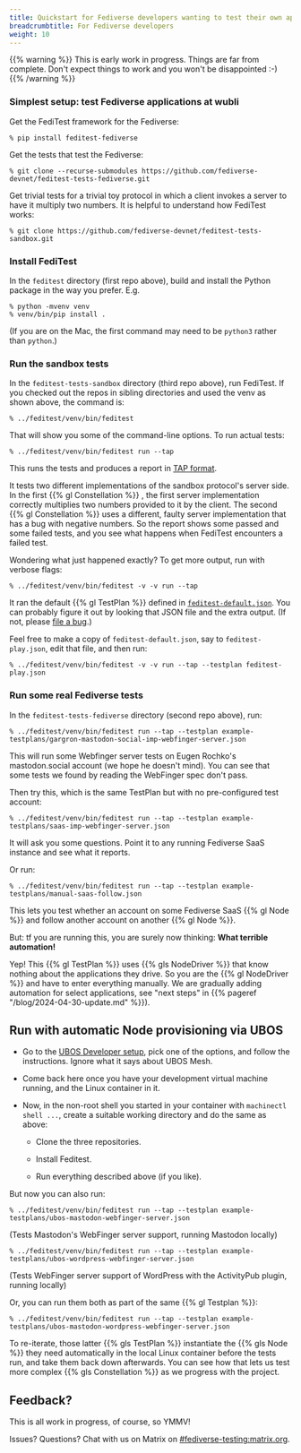 ```yaml
---
title: Quickstart for Fediverse developers wanting to test their own application
breadcrumbtitle: For Fediverse developers
weight: 10
---
```


{{% warning %}}
This is early work in progress. Things are far from complete. Don't expect things
to work and you won't be disappointed :-)
{{% /warning %}}

### Simplest setup: test Fediverse applications at wubli

Get the FediTest framework for the Fediverse:

```
% pip install feditest-fediverse
```

Get the tests that test the Fediverse:
```
% git clone --recurse-submodules https://github.com/fediverse-devnet/feditest-tests-fediverse.git
```

Get trivial tests for a trivial toy protocol in which a client invokes a server to
have it multiply two numbers. It is helpful to understand how FediTest works:

```
% git clone https://github.com/fediverse-devnet/feditest-tests-sandbox.git
```

### Install FediTest

In the `feditest` directory (first repo above), build and install the Python package
in the way you prefer. E.g.

```
% python -mvenv venv
% venv/bin/pip install .
```

(If you are on the Mac, the first command may need to be `python3` rather than `python`.)

### Run the sandbox tests

In the `feditest-tests-sandbox` directory (third repo above), run FediTest. If you
checked out the repos in sibling directories and  used the venv as shown above, the
command is:

```
% ../feditest/venv/bin/feditest
```

That will show you some of the command-line options. To run actual tests:

```
% ../feditest/venv/bin/feditest run --tap
```

This runs the tests and produces a report in [TAP format](https://node-tap.org/tap-format/).

It tests two different implementations of the sandbox protocol's server side. In the
first {{% gl Constellation %}} , the first server implementation correctly multiplies
two numbers provided to it by the client. The second {{% gl Constellation %}} uses
a different, faulty server implementation that has a bug with negative numbers. So the
report shows some passed and some failed tests, and you see what happens when FediTest
encounters a failed test.

Wondering what just happened exactly? To get more output, run with verbose flags:

```
% ../feditest/venv/bin/feditest -v -v run --tap
```

It ran the default {{% gl TestPlan %}} defined in
[``feditest-default.json``](https://github.com/fediverse-devnet/feditest-tests-sandbox/blob/develop/feditest-default.json).
You can probably figure it out by looking that JSON file and the extra output. (If not,
please [file a bug](https://github.com/fediverse-devnet/feditest/issues).)

Feel free to make a copy of `feditest-default.json`, say to `feditest-play.json`, edit
that file, and then run:

```
% ../feditest/venv/bin/feditest -v -v run --tap --testplan feditest-play.json
```

### Run some real Fediverse tests

In the `feditest-tests-fediverse` directory (second repo above), run:

```
% ../feditest/venv/bin/feditest run --tap --testplan example-testplans/gargron-mastodon-social-imp-webfinger-server.json
```

This will run some Webfinger server tests on Eugen Rochko's mastodon.social account (we
hope he doesn't mind). You can see that some tests we found by reading the WebFinger
spec don't pass.

Then try this, which is the same TestPlan but with no pre-configured test account:

```
% ../feditest/venv/bin/feditest run --tap --testplan example-testplans/saas-imp-webfinger-server.json
```

It will ask you some questions. Point it to any running Fediverse SaaS instance and
see what it reports.

Or run:

```
% ../feditest/venv/bin/feditest run --tap --testplan example-testplans/manual-saas-follow.json
```

This lets you test whether an account on some Fediverse SaaS {{% gl Node %}} and follow
another account on another {{% gl Node %}}.

But: tf you are running this, you are surely now thinking: **What terrible automation!**

Yep! This {{% gl TestPlan %}} uses {{% gls NodeDriver %}} that know nothing about the
applications they drive. So you are the {{% gl NodeDriver %}} and have to enter
everything manually. We are gradually adding automation for select applications, see
"next steps" in {{% pageref "/blog/2024-04-30-update.md" %}}).

## Run with automatic Node provisioning via UBOS

* Go to the [UBOS Developer setup](https://ubos.net/docs/development/setup/), pick
  one of the options, and follow the instructions. Ignore what it says about UBOS Mesh.

* Come back here once you have your development virtual machine running, and the Linux
  container in it.

* Now, in the non-root shell you started in your container with `machinectl shell ...`,
  create a suitable working directory and do the same as above:

  * Clone the three repositories.

  * Install Feditest.

  * Run everything described above (if you like).

But now you can also run:

```
% ../feditest/venv/bin/feditest run --tap --testplan example-testplans/ubos-mastodon-webfinger-server.json
```

(Tests Mastodon's WebFinger server support, running Mastodon locally)

```
% ../feditest/venv/bin/feditest run --tap --testplan example-testplans/ubos-wordpress-webfinger-server.json
```

(Tests WebFinger server support of WordPress with the ActivityPub plugin, running locally)

Or, you can run them both as part of the same {{% gl Testplan %}}:

```
% ../feditest/venv/bin/feditest run --tap --testplan example-testplans/ubos-mastodon-wordpress-webfinger-server.json
```

To re-iterate, those latter {{% gls TestPlan %}} instantiate the {{% gls Node %}} they need
automatically in the local Linux container before the tests run, and take them back down afterwards.
You can see how that lets us test more complex {{% gls Constellation %}} as we progress
with the project.

## Feedback?

This is all work in progress, of course, so YMMV!

Issues? Questions? Chat with us
on Matrix on [#fediverse-testing:matrix.org](https://matrix.to/#/%23fediverse-testing:matrix.org).
